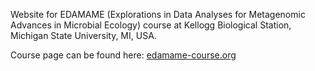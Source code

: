 Website for EDAMAME (Explorations in Data Analyses for Metagenomic Advances in Microbial Ecology) course at Kellogg Biological Station, Michigan State University, MI, USA.

Course page can be found here: [edamame-course.org](http://edamame-course.org)
